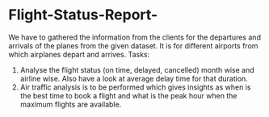 # Flight-Status-Report-
We have to gathered the information from the clients for the departures and arrivals of the planes from the given dataset. It is for different airports from which airplanes depart and arrives. 
Tasks:

1. Analyse the flight status (on time, delayed, cancelled) month wise and airline wise. Also have a look at average delay time for that duration.
2. Air traffic analysis is to be performed which gives insights as when is the best time to book a flight and what is the peak hour when the maximum flights are available.

